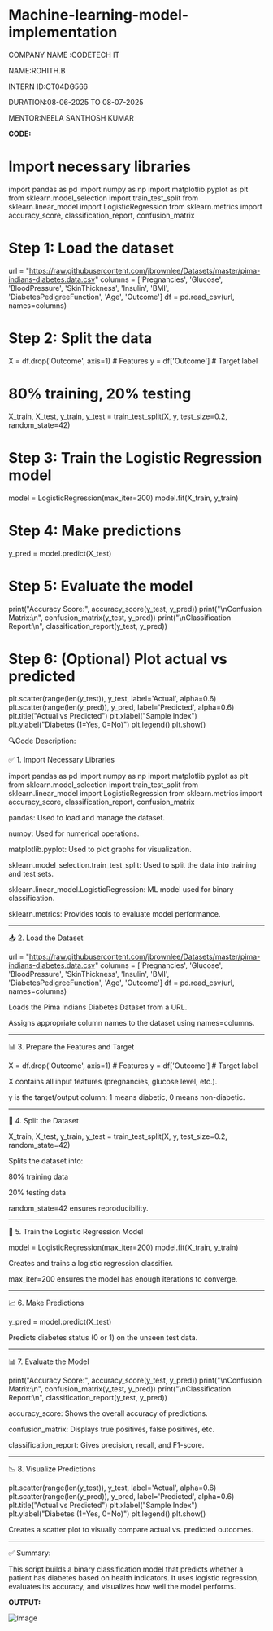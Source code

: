 # Machine-learning-model-implementation

COMPANY NAME :CODETECH IT

NAME:ROHITH.B

INTERN ID:CT04DG566

DURATION:08-06-2025 TO 08-07-2025

MENTOR:NEELA SANTHOSH KUMAR

**CODE:**

# Import necessary libraries
import pandas as pd
import numpy as np
import matplotlib.pyplot as plt
from sklearn.model_selection import train_test_split
from sklearn.linear_model import LogisticRegression
from sklearn.metrics import accuracy_score, classification_report, confusion_matrix

# Step 1: Load the dataset
url = "https://raw.githubusercontent.com/jbrownlee/Datasets/master/pima-indians-diabetes.data.csv"
columns = ['Pregnancies', 'Glucose', 'BloodPressure', 'SkinThickness',
           'Insulin', 'BMI', 'DiabetesPedigreeFunction', 'Age', 'Outcome']
df = pd.read_csv(url, names=columns)

# Step 2: Split the data
X = df.drop('Outcome', axis=1)  # Features
y = df['Outcome']               # Target label

# 80% training, 20% testing
X_train, X_test, y_train, y_test = train_test_split(X, y, test_size=0.2, random_state=42)

# Step 3: Train the Logistic Regression model
model = LogisticRegression(max_iter=200)
model.fit(X_train, y_train)

# Step 4: Make predictions
y_pred = model.predict(X_test)

# Step 5: Evaluate the model
print("Accuracy Score:", accuracy_score(y_test, y_pred))
print("\nConfusion Matrix:\n", confusion_matrix(y_test, y_pred))
print("\nClassification Report:\n", classification_report(y_test, y_pred))

# Step 6: (Optional) Plot actual vs predicted
plt.scatter(range(len(y_test)), y_test, label='Actual', alpha=0.6)
plt.scatter(range(len(y_pred)), y_pred, label='Predicted', alpha=0.6)
plt.title("Actual vs Predicted")
plt.xlabel("Sample Index")
plt.ylabel("Diabetes (1=Yes, 0=No)")
plt.legend()
plt.show()

🔍Code Description:

✅ 1. Import Necessary Libraries

import pandas as pd
import numpy as np
import matplotlib.pyplot as plt
from sklearn.model_selection import train_test_split
from sklearn.linear_model import LogisticRegression
from sklearn.metrics import accuracy_score, classification_report, confusion_matrix

pandas: Used to load and manage the dataset.

numpy: Used for numerical operations.

matplotlib.pyplot: Used to plot graphs for visualization.

sklearn.model_selection.train_test_split: Used to split the data into training and test sets.

sklearn.linear_model.LogisticRegression: ML model used for binary classification.

sklearn.metrics: Provides tools to evaluate model performance.



---

📥 2. Load the Dataset

url = "https://raw.githubusercontent.com/jbrownlee/Datasets/master/pima-indians-diabetes.data.csv"
columns = ['Pregnancies', 'Glucose', 'BloodPressure', 'SkinThickness',
           'Insulin', 'BMI', 'DiabetesPedigreeFunction', 'Age', 'Outcome']
df = pd.read_csv(url, names=columns)

Loads the Pima Indians Diabetes Dataset from a URL.

Assigns appropriate column names to the dataset using names=columns.



---

📊 3. Prepare the Features and Target

X = df.drop('Outcome', axis=1)  # Features
y = df['Outcome']               # Target label

X contains all input features (pregnancies, glucose level, etc.).

y is the target/output column: 1 means diabetic, 0 means non-diabetic.



---

🧪 4. Split the Dataset

X_train, X_test, y_train, y_test = train_test_split(X, y, test_size=0.2, random_state=42)

Splits the dataset into:

80% training data

20% testing data


random_state=42 ensures reproducibility.



---

🤖 5. Train the Logistic Regression Model

model = LogisticRegression(max_iter=200)
model.fit(X_train, y_train)

Creates and trains a logistic regression classifier.

max_iter=200 ensures the model has enough iterations to converge.



---

📈 6. Make Predictions

y_pred = model.predict(X_test)

Predicts diabetes status (0 or 1) on the unseen test data.



---

📊 7. Evaluate the Model

print("Accuracy Score:", accuracy_score(y_test, y_pred))
print("\nConfusion Matrix:\n", confusion_matrix(y_test, y_pred))
print("\nClassification Report:\n", classification_report(y_test, y_pred))

accuracy_score: Shows the overall accuracy of predictions.

confusion_matrix: Displays true positives, false positives, etc.

classification_report: Gives precision, recall, and F1-score.



---

📉 8. Visualize Predictions

plt.scatter(range(len(y_test)), y_test, label='Actual', alpha=0.6)
plt.scatter(range(len(y_pred)), y_pred, label='Predicted', alpha=0.6)
plt.title("Actual vs Predicted")
plt.xlabel("Sample Index")
plt.ylabel("Diabetes (1=Yes, 0=No)")
plt.legend()
plt.show()

Creates a scatter plot to visually compare actual vs. predicted outcomes.



---

✅ Summary:

This script builds a binary classification model that predicts whether a patient has diabetes based on health indicators. It uses logistic regression, evaluates its accuracy, and visualizes how well the model performs.

**OUTPUT:**

![Image](https://github.com/user-attachments/assets/6c1334c9-2354-4e5f-840a-87f3a4a43252)
